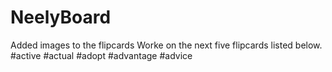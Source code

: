 # NeelyBoard
Added images to the flipcards 
Worke on the next five flipcards listed below. 
#active
#actual
#adopt
#advantage
#advice

